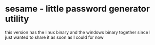 # sesame - little password generator utility

this version has the linux binary and the windows binary together since I just wanted to share it as soon as I could for now